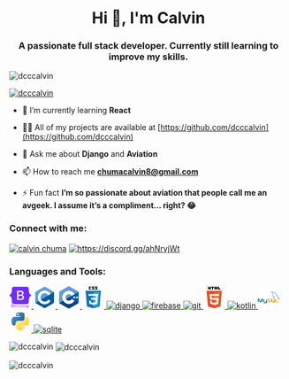 <h1 align="center">Hi 👋, I'm Calvin</h1>
<h3 align="center">A passionate full stack developer. Currently still learning to improve my skills.</h3>

<p align="left"> <img src="https://komarev.com/ghpvc/?username=dcccalvin&label=Profile%20views&color=0e75b6&style=flat" alt="dcccalvin" /> </p>

<p align="left"> <a href="https://github.com/ryo-ma/github-profile-trophy"><img src="https://github-profile-trophy.vercel.app/?username=dcccalvin" alt="dcccalvin" /></a> </p>

- 🌱 I’m currently learning **React**

- 👨‍💻 All of my projects are available at [https://github.com/dcccalvin](https://github.com/dcccalvin)

- 💬 Ask me about **Django** and **Aviation**

- 📫 How to reach me **chumacalvin8@gmail.com**

- ⚡ Fun fact **I’m so passionate about aviation that people call me an avgeek. I assume it’s a compliment… right? 😂**

<h3 align="left">Connect with me:</h3>
<p align="left">
<a href="https://linkedin.com/in/calvin-chuma-73a322287" target="blank"><img align="center" src="https://raw.githubusercontent.com/rahuldkjain/github-profile-readme-generator/master/src/images/icons/Social/linked-in-alt.svg" alt="calvin chuma" height="30" width="40" /></a>
<a href="https://discord.gg/https://discord.gg/ahNryjWt" target="blank"><img align="center" src="https://raw.githubusercontent.com/rahuldkjain/github-profile-readme-generator/master/src/images/icons/Social/discord.svg" alt="https://discord.gg/ahNryjWt" height="30" width="40" /></a>
</p>

<h3 align="left">Languages and Tools:</h3>
<p align="left"> <a href="https://getbootstrap.com" target="_blank" rel="noreferrer"> <img src="https://raw.githubusercontent.com/devicons/devicon/master/icons/bootstrap/bootstrap-plain-wordmark.svg" alt="bootstrap" width="40" height="40"/> </a> <a href="https://www.cprogramming.com/" target="_blank" rel="noreferrer"> <img src="https://raw.githubusercontent.com/devicons/devicon/master/icons/c/c-original.svg" alt="c" width="40" height="40"/> </a> <a href="https://www.w3schools.com/cpp/" target="_blank" rel="noreferrer"> <img src="https://raw.githubusercontent.com/devicons/devicon/master/icons/cplusplus/cplusplus-original.svg" alt="cplusplus" width="40" height="40"/> </a> <a href="https://www.w3schools.com/css/" target="_blank" rel="noreferrer"> <img src="https://raw.githubusercontent.com/devicons/devicon/master/icons/css3/css3-original-wordmark.svg" alt="css3" width="40" height="40"/> </a> <a href="https://www.djangoproject.com/" target="_blank" rel="noreferrer"> <img src="https://cdn.worldvectorlogo.com/logos/django.svg" alt="django" width="40" height="40"/> </a> <a href="https://firebase.google.com/" target="_blank" rel="noreferrer"> <img src="https://www.vectorlogo.zone/logos/firebase/firebase-icon.svg" alt="firebase" width="40" height="40"/> </a> <a href="https://git-scm.com/" target="_blank" rel="noreferrer"> <img src="https://www.vectorlogo.zone/logos/git-scm/git-scm-icon.svg" alt="git" width="40" height="40"/> </a> <a href="https://www.w3.org/html/" target="_blank" rel="noreferrer"> <img src="https://raw.githubusercontent.com/devicons/devicon/master/icons/html5/html5-original-wordmark.svg" alt="html5" width="40" height="40"/> </a> <a href="https://kotlinlang.org" target="_blank" rel="noreferrer"> <img src="https://www.vectorlogo.zone/logos/kotlinlang/kotlinlang-icon.svg" alt="kotlin" width="40" height="40"/> </a> <a href="https://www.mysql.com/" target="_blank" rel="noreferrer"> <img src="https://raw.githubusercontent.com/devicons/devicon/master/icons/mysql/mysql-original-wordmark.svg" alt="mysql" width="40" height="40"/> </a> <a href="https://www.python.org" target="_blank" rel="noreferrer"> <img src="https://raw.githubusercontent.com/devicons/devicon/master/icons/python/python-original.svg" alt="python" width="40" height="40"/> </a> <a href="https://www.sqlite.org/" target="_blank" rel="noreferrer"> <img src="https://www.vectorlogo.zone/logos/sqlite/sqlite-icon.svg" alt="sqlite" width="40" height="40"/> </a> </p>

<p><img align="left" src="https://github-readme-stats.vercel.app/api/top-langs?username=dcccalvin&show_icons=true&locale=en&layout=compact" alt="dcccalvin" /></p>

<p>&nbsp;<img align="center" src="https://github-readme-stats.vercel.app/api?username=dcccalvin&show_icons=true&locale=en" alt="dcccalvin" /></p>

<p><img align="center" src="https://github-readme-streak-stats.herokuapp.com/?user=dcccalvin&" alt="dcccalvin" /></p>
